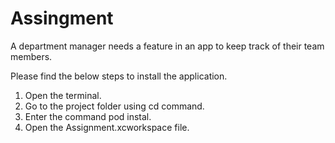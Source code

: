 # Assingment
A department manager needs a feature in an app to keep track of their team members.

Please find the below steps to install the application.
1) Open the terminal.
2) Go to the project folder using cd command.
3) Enter the command pod instal.
4) Open the Assignment.xcworkspace file.
